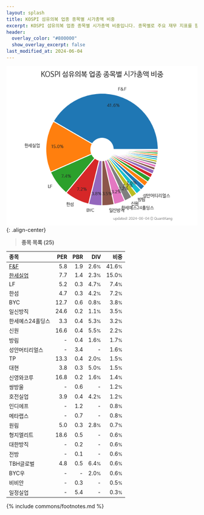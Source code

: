 ```yaml
---
layout: splash
title: KOSPI 섬유의복 업종 종목별 시가총액 비중
excerpt: KOSPI 섬유의복 업종 종목별 시가총액 비중입니다. 종목별로 주요 재무 지표를 함께 표시합니다.
header:
  overlay_color: "#800000"
  show_overlay_excerpt: false
last_modified_at: 2024-06-04
---
```



![KOSPI 섬유의복 업종 종목별 시가총액 비중](/stats/sector/images/kospi_업종_섬유의복_종목.png){: .align-center}


> **종목 목록 (25)**<a id="list"></a>

| **종목** | **PER** | **PBR** | **DIV** | **비중** |
| :------- | ------: | ------: | ------: | -------: |
| [F&F](/383220/) | 5.8 | 1.9 | 2.6<small>%</small> | 41.6<small>%</small> |
| [한세실업](/105630/) | 7.7 | 1.4 | 2.3<small>%</small> | 15.0<small>%</small> |
| LF | 5.2 | 0.3 | 4.7<small>%</small> | 7.4<small>%</small> |
| 한섬 | 4.7 | 0.3 | 4.2<small>%</small> | 7.2<small>%</small> |
| BYC | 12.7 | 0.6 | 0.8<small>%</small> | 3.8<small>%</small> |
| 일신방직 | 24.6 | 0.2 | 1.1<small>%</small> | 3.5<small>%</small> |
| 한세예스24홀딩스 | 3.3 | 0.4 | 5.3<small>%</small> | 3.2<small>%</small> |
| 신원 | 16.6 | 0.4 | 5.5<small>%</small> | 2.2<small>%</small> |
| 방림 | - | 0.4 | 1.6<small>%</small> | 1.7<small>%</small> |
| 성안머티리얼스 | - | 3.4 | - | 1.6<small>%</small> |
| TP | 13.3 | 0.4 | 2.0<small>%</small> | 1.5<small>%</small> |
| 대현 | 3.8 | 0.3 | 5.0<small>%</small> | 1.5<small>%</small> |
| 신영와코루 | 16.8 | 0.2 | 1.6<small>%</small> | 1.4<small>%</small> |
| 쌍방울 | - | 0.6 | - | 1.2<small>%</small> |
| 호전실업 | 3.9 | 0.4 | 4.2<small>%</small> | 1.2<small>%</small> |
| 인디에프 | - | 1.2 | - | 0.8<small>%</small> |
| 메타랩스 | - | 0.7 | - | 0.8<small>%</small> |
| 원림 | 5.0 | 0.3 | 2.8<small>%</small> | 0.7<small>%</small> |
| 형지엘리트 | 18.6 | 0.5 | - | 0.6<small>%</small> |
| 대한방직 | - | 0.2 | - | 0.6<small>%</small> |
| 전방 | - | 0.1 | - | 0.6<small>%</small> |
| TBH글로벌 | 4.8 | 0.5 | 6.4<small>%</small> | 0.6<small>%</small> |
| BYC우 | - | - | 2.0<small>%</small> | 0.6<small>%</small> |
| 비비안 | - | 0.3 | - | 0.5<small>%</small> |
| 일정실업 | - | 5.4 | - | 0.3<small>%</small> |

{% include commons/footnotes.md %}